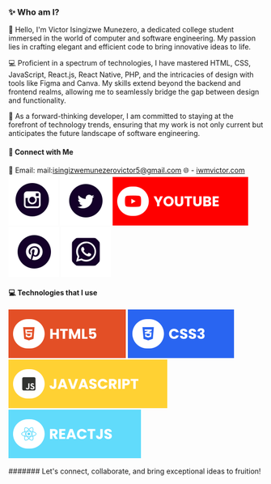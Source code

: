 ### ✨ Who am I?

👋 Hello, I'm Victor Isingizwe Munezero, a dedicated college student immersed in the world of computer and software engineering. My passion lies in crafting elegant and efficient code to bring innovative ideas to life.

💻 Proficient in a spectrum of technologies, I have mastered HTML, CSS, JavaScript, React.js, React Native, PHP, and the intricacies of design with tools like Figma and Canva. My skills extend beyond the backend and frontend realms, allowing me to seamlessly bridge the gap between design and functionality.

🚀 As a forward-thinking developer, I am committed to staying at the forefront of technology trends, ensuring that my work is not only current but anticipates the future landscape of software engineering.


#### 🔗 Connect with Me

📧 Email: mail:isingizwemunezerovictor5@gmail.com
🌐 - [iwmvictor.com](https://iwmvictor.netlify.com)
[![Instagram](./assets/instagram.svg)](https://www.instagram.com/iwmvictor)
[![Twitter](./assets/twitter.svg)](https://www.twitter.com/@iwmvictor)
[![YouTube](./assets/youtube.svg)](https://www.youtube.com/@wearemeyvn)
[![Pinterest](./assets/pinterest.svg)](https://pin.it/70aDSJb)
[![WhatsApp](./assets/whatsapp.svg)](https://wa.link/1mhm1w)

#### 💻 Technologies that I use

![HTML5](./assets/html.svg) ![CSS3](./assets/css.svg) ![JavaScript](./assets/javascript.svg) ![React](./assets/react.svg)


####### Let's connect, collaborate, and bring exceptional ideas to fruition!
